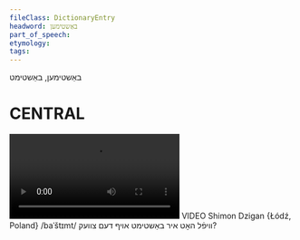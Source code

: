 ```yaml
---
fileClass: DictionaryEntry
headword: באַשטימען
part_of_speech: 
etymology: 
tags: 
---
```

באַשטימען, באַשטימט

CENTRAL
========

![](https://ia801508.us.archive.org/24/items/FilmLexicon/Dzigan-ViflHotIrBashtimtAfDemTsvek.mp4)
VIDEO Shimon Dzigan {Łódź, Poland}
/baˈštɪmt/
וויפֿל האָט איר באַשטימט אויף דעם צוועק?
